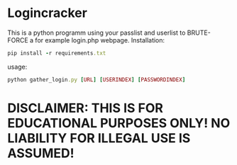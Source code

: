 # Logincracker
This is a python programm using your passlist and userlist to BRUTE-FORCE a for example login.php webpage.
Installation:
```ruby
pip install -r requirements.txt
```
usage:
```ruby
python gather_login.py [URL] [USERINDEX] [PASSWORDINDEX]
```





# DISCLAIMER: THIS IS FOR EDUCATIONAL PURPOSES ONLY! NO LIABILITY FOR ILLEGAL USE IS ASSUMED!

